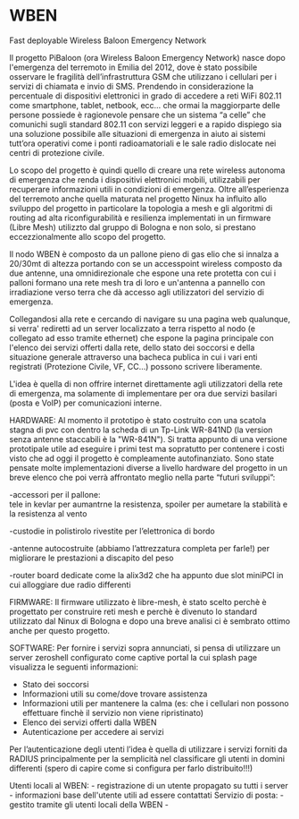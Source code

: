 WBEN
====

Fast deployable Wireless Baloon Emergency Network


Il progetto PiBaloon (ora Wireless Baloon Emergency Network)  nasce dopo l'emergenza del terremoto in Emilia del 2012, dove è stato possibile osservare le fragilità dell’infrastruttura GSM che utilizzano i cellulari per i servizi di chiamata e invio di SMS. Prendendo in considerazione la percentuale di dispositivi elettronici in grado di accedere a reti WiFi 802.11 come smartphone, tablet, netbook, ecc… che ormai la maggiorparte delle persone possiede è ragionevole pensare che un sistema “a celle” che comunichi sugli standard 802.11 con servizi leggeri e a rapido dispiego sia una soluzione possibile alle situazioni di emergenza in aiuto ai sistemi tutt’ora operativi come i ponti radioamatoriali e le sale radio dislocate nei centri di protezione civile.


Lo scopo del progetto è quindi quello di creare una rete wireless autonoma di emergenza che renda i dispositivi elettronici mobili, utilizzabili per recuperare informazioni utili in condizioni di emergenza.
Oltre all’esperienza del terremoto anche quella maturata nel progetto Ninux ha influito allo sviluppo del progetto in particolare la topologia a mesh e gli algoritmi di routing ad alta riconfigurabilità e resilienza implementati in un firmware (Libre Mesh) utilizzto dal gruppo di Bologna e non solo, si prestano eccezzionalmente allo scopo del progetto.


Il nodo WBEN è composto da un pallone pieno di gas elio che si innalza a 20/30mt di altezza portando con se un accesspoint wireless composto da due antenne, una omnidirezionale che espone una rete protetta con cui i palloni formano una rete mesh tra di loro e un'antenna a pannello con irradiazione verso terra che dà accesso agli utilizzatori del servizio di emergenza.


Collegandosi alla rete e cercando di navigare su una pagina web qualunque,  si verra' rediretti ad un server localizzato a terra rispetto al nodo (e collegato ad esso tramite ethernet) che espone la pagina principale con l'elenco dei servizi offerti dalla rete, dello stato dei soccorsi e della situazione generale attraverso una bacheca publica in cui i vari enti registrati (Protezione Civile, VF, CC…) possono scrivere liberamente.


L'idea è quella di non offrire internet direttamente agli utilizzatori della rete di emergenza, ma solamente di implementare per ora due servizi basilari (posta e VoIP) per comunicazioni interne. 


HARDWARE:
Al momento il prototipo è stato costruito con una scatola stagna di pvc con dentro la scheda di un Tp-Link WR-841ND (la version senza antenne staccabili è la "WR-841N").
Si tratta appunto di una versione prototipale utile ad eseguire i primi test ma sopratutto per contenere i costi visto che ad oggi il progetto è compleamente autofinanziato.
Sono state pensate molte implementazioni diverse a livello hardware del progetto in un breve elenco che poi verrà affrontato meglio nella parte “futuri sviluppi”:

-accessori per il pallone:         
tele in kevlar per aumantrne la resistenza, spoiler per aumetare la stabilità e la resistenza al vento

-custodie in polistirolo rivestite per l’elettronica di bordo

-antenne autocostruite (abbiamo l’attrezzatura completa per farle!) per migliorare le prestazioni a discapito del peso

-router board dedicate come la alix3d2 che ha appunto due slot miniPCI in cui alloggiare due radio differenti


FIRMWARE:
Il firmware utilizzato è libre-mesh, è stato scelto perchè è progettato per construire reti mesh e perchè è divenuto lo standard utilizzato dal Ninux di Bologna e dopo una breve analisi ci è sembrato ottimo anche per questo progetto.


SOFTWARE:
Per fornire i servizi sopra annunciati, si pensa di utilizzare un server zeroshell configurato come captive portal la cui splash page visualizza le seguenti informazioni:
*  Stato dei soccorsi
* Informazioni utili su come/dove trovare assistenza
* Informazioni utili per mantenere la calma (es: che i cellulari non possono effettuare finchè il servizio non viene ripristinato)
*  Elenco dei servizi offerti dalla WBEN
* Autenticazione per accedere ai servizi


Per l’autenticazione degli utenti l’idea è quella di utilizzare i servizi forniti da RADIUS principalmente per la semplicità nel classificare gli utenti in domini differenti (spero di capire come si configura per farlo distribuito!!!)


 Utenti locali al WBEN:
    - registrazione di un utente propagato su tutti i server
    - informazioni base dell'utente utili ad essere contattati
 Servizio di posta:
    - gestito tramite gli utenti locali della WBEN
    -
